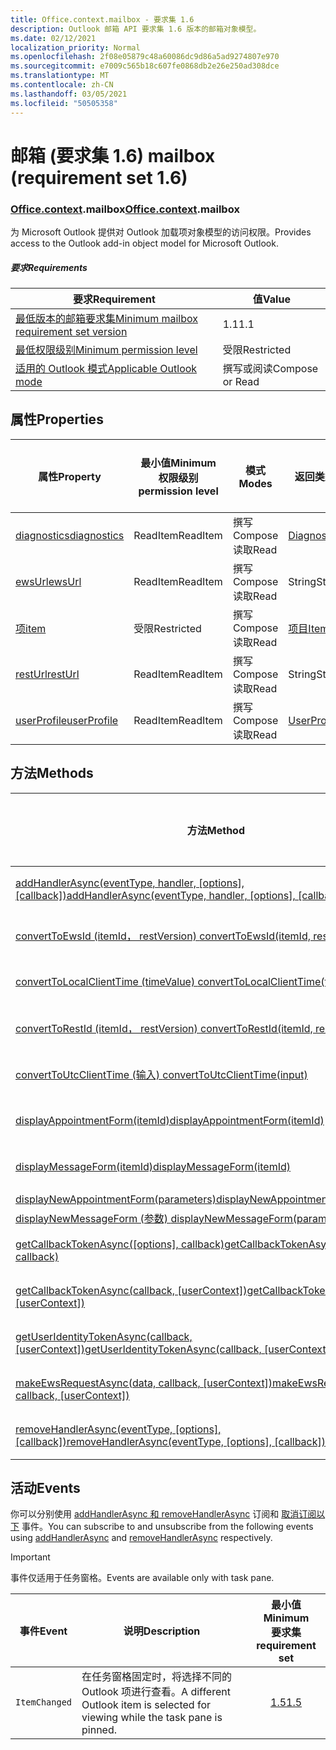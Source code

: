 ```yaml
---
title: Office.context.mailbox - 要求集 1.6
description: Outlook 邮箱 API 要求集 1.6 版本的邮箱对象模型。
ms.date: 02/12/2021
localization_priority: Normal
ms.openlocfilehash: 2f08e05879c48a60086dc9d86a5ad9274807e970
ms.sourcegitcommit: e7009c565b18c607fe0868db2e26e250ad308dce
ms.translationtype: MT
ms.contentlocale: zh-CN
ms.lasthandoff: 03/05/2021
ms.locfileid: "50505358"
---
```

# <a name="mailbox-requirement-set-16"></a><span data-ttu-id="d19e0-103">邮箱 (要求集 1.6) </span><span class="sxs-lookup"><span data-stu-id="d19e0-103">mailbox (requirement set 1.6)</span></span>

### <a name="officecontextmailbox"></a><span data-ttu-id="d19e0-104">[Office](office.md)[.context](office.context.md).mailbox</span><span class="sxs-lookup"><span data-stu-id="d19e0-104">[Office](office.md)[.context](office.context.md).mailbox</span></span>

<span data-ttu-id="d19e0-105">为 Microsoft Outlook 提供对 Outlook 加载项对象模型的访问权限。</span><span class="sxs-lookup"><span data-stu-id="d19e0-105">Provides access to the Outlook add-in object model for Microsoft Outlook.</span></span>

##### <a name="requirements"></a><span data-ttu-id="d19e0-106">要求</span><span class="sxs-lookup"><span data-stu-id="d19e0-106">Requirements</span></span>

|<span data-ttu-id="d19e0-107">要求</span><span class="sxs-lookup"><span data-stu-id="d19e0-107">Requirement</span></span>| <span data-ttu-id="d19e0-108">值</span><span class="sxs-lookup"><span data-stu-id="d19e0-108">Value</span></span>|
|---|---|
|[<span data-ttu-id="d19e0-109">最低版本的邮箱要求集</span><span class="sxs-lookup"><span data-stu-id="d19e0-109">Minimum mailbox requirement set version</span></span>](../../requirement-sets/outlook-api-requirement-sets.md)| <span data-ttu-id="d19e0-110">1.1</span><span class="sxs-lookup"><span data-stu-id="d19e0-110">1.1</span></span>|
|[<span data-ttu-id="d19e0-111">最低权限级别</span><span class="sxs-lookup"><span data-stu-id="d19e0-111">Minimum permission level</span></span>](../../../outlook/understanding-outlook-add-in-permissions.md)| <span data-ttu-id="d19e0-112">受限</span><span class="sxs-lookup"><span data-stu-id="d19e0-112">Restricted</span></span>|
|[<span data-ttu-id="d19e0-113">适用的 Outlook 模式</span><span class="sxs-lookup"><span data-stu-id="d19e0-113">Applicable Outlook mode</span></span>](../../../outlook/outlook-add-ins-overview.md#extension-points)| <span data-ttu-id="d19e0-114">撰写或阅读</span><span class="sxs-lookup"><span data-stu-id="d19e0-114">Compose or Read</span></span>|

## <a name="properties"></a><span data-ttu-id="d19e0-115">属性</span><span class="sxs-lookup"><span data-stu-id="d19e0-115">Properties</span></span>

| <span data-ttu-id="d19e0-116">属性</span><span class="sxs-lookup"><span data-stu-id="d19e0-116">Property</span></span> | <span data-ttu-id="d19e0-117">最小值</span><span class="sxs-lookup"><span data-stu-id="d19e0-117">Minimum</span></span><br><span data-ttu-id="d19e0-118">权限级别</span><span class="sxs-lookup"><span data-stu-id="d19e0-118">permission level</span></span> | <span data-ttu-id="d19e0-119">模式</span><span class="sxs-lookup"><span data-stu-id="d19e0-119">Modes</span></span> | <span data-ttu-id="d19e0-120">返回类型</span><span class="sxs-lookup"><span data-stu-id="d19e0-120">Return type</span></span> | <span data-ttu-id="d19e0-121">最小值</span><span class="sxs-lookup"><span data-stu-id="d19e0-121">Minimum</span></span><br><span data-ttu-id="d19e0-122">要求集</span><span class="sxs-lookup"><span data-stu-id="d19e0-122">requirement set</span></span> |
|---|---|---|---|:---:|
| [<span data-ttu-id="d19e0-123">diagnostics</span><span class="sxs-lookup"><span data-stu-id="d19e0-123">diagnostics</span></span>](/javascript/api/outlook/office.mailbox?view=outlook-js-1.6&preserve-view=true#diagnostics) | <span data-ttu-id="d19e0-124">ReadItem</span><span class="sxs-lookup"><span data-stu-id="d19e0-124">ReadItem</span></span> | <span data-ttu-id="d19e0-125">撰写</span><span class="sxs-lookup"><span data-stu-id="d19e0-125">Compose</span></span><br><span data-ttu-id="d19e0-126">读取</span><span class="sxs-lookup"><span data-stu-id="d19e0-126">Read</span></span> | [<span data-ttu-id="d19e0-127">Diagnostics</span><span class="sxs-lookup"><span data-stu-id="d19e0-127">Diagnostics</span></span>](/javascript/api/outlook/office.diagnostics?view=outlook-js-1.6&preserve-view=true) | [<span data-ttu-id="d19e0-128">1.1</span><span class="sxs-lookup"><span data-stu-id="d19e0-128">1.1</span></span>](../requirement-set-1.1/outlook-requirement-set-1.1.md) |
| [<span data-ttu-id="d19e0-129">ewsUrl</span><span class="sxs-lookup"><span data-stu-id="d19e0-129">ewsUrl</span></span>](/javascript/api/outlook/office.mailbox?view=outlook-js-1.6&preserve-view=true#ewsurl) | <span data-ttu-id="d19e0-130">ReadItem</span><span class="sxs-lookup"><span data-stu-id="d19e0-130">ReadItem</span></span> | <span data-ttu-id="d19e0-131">撰写</span><span class="sxs-lookup"><span data-stu-id="d19e0-131">Compose</span></span><br><span data-ttu-id="d19e0-132">读取</span><span class="sxs-lookup"><span data-stu-id="d19e0-132">Read</span></span> | <span data-ttu-id="d19e0-133">String</span><span class="sxs-lookup"><span data-stu-id="d19e0-133">String</span></span> | [<span data-ttu-id="d19e0-134">1.1</span><span class="sxs-lookup"><span data-stu-id="d19e0-134">1.1</span></span>](../requirement-set-1.1/outlook-requirement-set-1.1.md) |
| [<span data-ttu-id="d19e0-135">项</span><span class="sxs-lookup"><span data-stu-id="d19e0-135">item</span></span>](office.context.mailbox.item.md) | <span data-ttu-id="d19e0-136">受限</span><span class="sxs-lookup"><span data-stu-id="d19e0-136">Restricted</span></span> | <span data-ttu-id="d19e0-137">撰写</span><span class="sxs-lookup"><span data-stu-id="d19e0-137">Compose</span></span><br><span data-ttu-id="d19e0-138">读取</span><span class="sxs-lookup"><span data-stu-id="d19e0-138">Read</span></span> | [<span data-ttu-id="d19e0-139">项目</span><span class="sxs-lookup"><span data-stu-id="d19e0-139">Item</span></span>](/javascript/api/outlook/office.item?view=outlook-js-1.6&preserve-view=true) | [<span data-ttu-id="d19e0-140">1.1</span><span class="sxs-lookup"><span data-stu-id="d19e0-140">1.1</span></span>](../requirement-set-1.1/outlook-requirement-set-1.1.md) |
| [<span data-ttu-id="d19e0-141">restUrl</span><span class="sxs-lookup"><span data-stu-id="d19e0-141">restUrl</span></span>](/javascript/api/outlook/office.mailbox?view=outlook-js-1.6&preserve-view=true#resturl) | <span data-ttu-id="d19e0-142">ReadItem</span><span class="sxs-lookup"><span data-stu-id="d19e0-142">ReadItem</span></span> | <span data-ttu-id="d19e0-143">撰写</span><span class="sxs-lookup"><span data-stu-id="d19e0-143">Compose</span></span><br><span data-ttu-id="d19e0-144">读取</span><span class="sxs-lookup"><span data-stu-id="d19e0-144">Read</span></span> | <span data-ttu-id="d19e0-145">String</span><span class="sxs-lookup"><span data-stu-id="d19e0-145">String</span></span> | [<span data-ttu-id="d19e0-146">1.5</span><span class="sxs-lookup"><span data-stu-id="d19e0-146">1.5</span></span>](../requirement-set-1.5/outlook-requirement-set-1.5.md) |
| [<span data-ttu-id="d19e0-147">userProfile</span><span class="sxs-lookup"><span data-stu-id="d19e0-147">userProfile</span></span>](/javascript/api/outlook/office.mailbox?view=outlook-js-1.6&preserve-view=true#userprofile) | <span data-ttu-id="d19e0-148">ReadItem</span><span class="sxs-lookup"><span data-stu-id="d19e0-148">ReadItem</span></span> | <span data-ttu-id="d19e0-149">撰写</span><span class="sxs-lookup"><span data-stu-id="d19e0-149">Compose</span></span><br><span data-ttu-id="d19e0-150">读取</span><span class="sxs-lookup"><span data-stu-id="d19e0-150">Read</span></span> | [<span data-ttu-id="d19e0-151">UserProfile</span><span class="sxs-lookup"><span data-stu-id="d19e0-151">UserProfile</span></span>](/javascript/api/outlook/office.userprofile?view=outlook-js-1.6&preserve-view=true) | [<span data-ttu-id="d19e0-152">1.1</span><span class="sxs-lookup"><span data-stu-id="d19e0-152">1.1</span></span>](../requirement-set-1.1/outlook-requirement-set-1.1.md) |

## <a name="methods"></a><span data-ttu-id="d19e0-153">方法</span><span class="sxs-lookup"><span data-stu-id="d19e0-153">Methods</span></span>

| <span data-ttu-id="d19e0-154">方法</span><span class="sxs-lookup"><span data-stu-id="d19e0-154">Method</span></span> | <span data-ttu-id="d19e0-155">最小值</span><span class="sxs-lookup"><span data-stu-id="d19e0-155">Minimum</span></span><br><span data-ttu-id="d19e0-156">权限级别</span><span class="sxs-lookup"><span data-stu-id="d19e0-156">permission level</span></span> | <span data-ttu-id="d19e0-157">模式</span><span class="sxs-lookup"><span data-stu-id="d19e0-157">Modes</span></span> | <span data-ttu-id="d19e0-158">最小值</span><span class="sxs-lookup"><span data-stu-id="d19e0-158">Minimum</span></span><br><span data-ttu-id="d19e0-159">要求集</span><span class="sxs-lookup"><span data-stu-id="d19e0-159">requirement set</span></span> |
|---|---|---|:---:|
| <span data-ttu-id="d19e0-160">[addHandlerAsync(eventType, handler, [options], [callback])](/javascript/api/outlook/office.mailbox?view=outlook-js-1.6&preserve-view=true#addhandlerasync-eventtype--handler--options--callback-)</span><span class="sxs-lookup"><span data-stu-id="d19e0-160">[addHandlerAsync(eventType, handler, [options], [callback])](/javascript/api/outlook/office.mailbox?view=outlook-js-1.6&preserve-view=true#addhandlerasync-eventtype--handler--options--callback-)</span></span> | <span data-ttu-id="d19e0-161">ReadItem</span><span class="sxs-lookup"><span data-stu-id="d19e0-161">ReadItem</span></span> | <span data-ttu-id="d19e0-162">撰写</span><span class="sxs-lookup"><span data-stu-id="d19e0-162">Compose</span></span><br><span data-ttu-id="d19e0-163">读取</span><span class="sxs-lookup"><span data-stu-id="d19e0-163">Read</span></span> | [<span data-ttu-id="d19e0-164">1.5</span><span class="sxs-lookup"><span data-stu-id="d19e0-164">1.5</span></span>](../requirement-set-1.5/outlook-requirement-set-1.5.md) |
| [<span data-ttu-id="d19e0-165">convertToEwsId (itemId， restVersion) </span><span class="sxs-lookup"><span data-stu-id="d19e0-165">convertToEwsId(itemId, restVersion)</span></span>](/javascript/api/outlook/office.mailbox?view=outlook-js-1.6&preserve-view=true#converttoewsid-itemid--restversion-) | <span data-ttu-id="d19e0-166">受限</span><span class="sxs-lookup"><span data-stu-id="d19e0-166">Restricted</span></span> | <span data-ttu-id="d19e0-167">撰写</span><span class="sxs-lookup"><span data-stu-id="d19e0-167">Compose</span></span><br><span data-ttu-id="d19e0-168">读取</span><span class="sxs-lookup"><span data-stu-id="d19e0-168">Read</span></span> | [<span data-ttu-id="d19e0-169">1.3</span><span class="sxs-lookup"><span data-stu-id="d19e0-169">1.3</span></span>](../requirement-set-1.3/outlook-requirement-set-1.3.md) |
| [<span data-ttu-id="d19e0-170">convertToLocalClientTime (timeValue) </span><span class="sxs-lookup"><span data-stu-id="d19e0-170">convertToLocalClientTime(timeValue)</span></span>](/javascript/api/outlook/office.mailbox?view=outlook-js-1.6&preserve-view=true#converttolocalclienttime-timevalue-) | <span data-ttu-id="d19e0-171">ReadItem</span><span class="sxs-lookup"><span data-stu-id="d19e0-171">ReadItem</span></span> | <span data-ttu-id="d19e0-172">撰写</span><span class="sxs-lookup"><span data-stu-id="d19e0-172">Compose</span></span><br><span data-ttu-id="d19e0-173">读取</span><span class="sxs-lookup"><span data-stu-id="d19e0-173">Read</span></span> | [<span data-ttu-id="d19e0-174">1.1</span><span class="sxs-lookup"><span data-stu-id="d19e0-174">1.1</span></span>](../requirement-set-1.1/outlook-requirement-set-1.1.md) |
| [<span data-ttu-id="d19e0-175">convertToRestId (itemId， restVersion) </span><span class="sxs-lookup"><span data-stu-id="d19e0-175">convertToRestId(itemId, restVersion)</span></span>](/javascript/api/outlook/office.mailbox?view=outlook-js-1.6&preserve-view=true#converttorestid-itemid--restversion-) | <span data-ttu-id="d19e0-176">受限</span><span class="sxs-lookup"><span data-stu-id="d19e0-176">Restricted</span></span> | <span data-ttu-id="d19e0-177">撰写</span><span class="sxs-lookup"><span data-stu-id="d19e0-177">Compose</span></span><br><span data-ttu-id="d19e0-178">读取</span><span class="sxs-lookup"><span data-stu-id="d19e0-178">Read</span></span> | [<span data-ttu-id="d19e0-179">1.3</span><span class="sxs-lookup"><span data-stu-id="d19e0-179">1.3</span></span>](../requirement-set-1.3/outlook-requirement-set-1.3.md) |
| [<span data-ttu-id="d19e0-180">convertToUtcClientTime (输入) </span><span class="sxs-lookup"><span data-stu-id="d19e0-180">convertToUtcClientTime(input)</span></span>](/javascript/api/outlook/office.mailbox?view=outlook-js-1.6&preserve-view=true#converttoutcclienttime-input-) | <span data-ttu-id="d19e0-181">ReadItem</span><span class="sxs-lookup"><span data-stu-id="d19e0-181">ReadItem</span></span> | <span data-ttu-id="d19e0-182">撰写</span><span class="sxs-lookup"><span data-stu-id="d19e0-182">Compose</span></span><br><span data-ttu-id="d19e0-183">读取</span><span class="sxs-lookup"><span data-stu-id="d19e0-183">Read</span></span> | [<span data-ttu-id="d19e0-184">1.1</span><span class="sxs-lookup"><span data-stu-id="d19e0-184">1.1</span></span>](../requirement-set-1.1/outlook-requirement-set-1.1.md) |
| [<span data-ttu-id="d19e0-185">displayAppointmentForm(itemId)</span><span class="sxs-lookup"><span data-stu-id="d19e0-185">displayAppointmentForm(itemId)</span></span>](/javascript/api/outlook/office.mailbox?view=outlook-js-1.6&preserve-view=true#displayappointmentform-itemid-) | <span data-ttu-id="d19e0-186">ReadItem</span><span class="sxs-lookup"><span data-stu-id="d19e0-186">ReadItem</span></span> | <span data-ttu-id="d19e0-187">撰写</span><span class="sxs-lookup"><span data-stu-id="d19e0-187">Compose</span></span><br><span data-ttu-id="d19e0-188">读取</span><span class="sxs-lookup"><span data-stu-id="d19e0-188">Read</span></span> | [<span data-ttu-id="d19e0-189">1.1</span><span class="sxs-lookup"><span data-stu-id="d19e0-189">1.1</span></span>](../requirement-set-1.1/outlook-requirement-set-1.1.md) |
| [<span data-ttu-id="d19e0-190">displayMessageForm(itemId)</span><span class="sxs-lookup"><span data-stu-id="d19e0-190">displayMessageForm(itemId)</span></span>](/javascript/api/outlook/office.mailbox?view=outlook-js-1.6&preserve-view=true#displaymessageform-itemid-) | <span data-ttu-id="d19e0-191">ReadItem</span><span class="sxs-lookup"><span data-stu-id="d19e0-191">ReadItem</span></span> | <span data-ttu-id="d19e0-192">撰写</span><span class="sxs-lookup"><span data-stu-id="d19e0-192">Compose</span></span><br><span data-ttu-id="d19e0-193">读取</span><span class="sxs-lookup"><span data-stu-id="d19e0-193">Read</span></span> | [<span data-ttu-id="d19e0-194">1.1</span><span class="sxs-lookup"><span data-stu-id="d19e0-194">1.1</span></span>](../requirement-set-1.1/outlook-requirement-set-1.1.md) |
| [<span data-ttu-id="d19e0-195">displayNewAppointmentForm(parameters)</span><span class="sxs-lookup"><span data-stu-id="d19e0-195">displayNewAppointmentForm(parameters)</span></span>](/javascript/api/outlook/office.mailbox?view=outlook-js-1.6&preserve-view=true#displaynewappointmentform-parameters-) | <span data-ttu-id="d19e0-196">ReadItem</span><span class="sxs-lookup"><span data-stu-id="d19e0-196">ReadItem</span></span> | <span data-ttu-id="d19e0-197">读取</span><span class="sxs-lookup"><span data-stu-id="d19e0-197">Read</span></span> | [<span data-ttu-id="d19e0-198">1.1</span><span class="sxs-lookup"><span data-stu-id="d19e0-198">1.1</span></span>](../requirement-set-1.1/outlook-requirement-set-1.1.md) |
| [<span data-ttu-id="d19e0-199">displayNewMessageForm (参数) </span><span class="sxs-lookup"><span data-stu-id="d19e0-199">displayNewMessageForm(parameters)</span></span>](/javascript/api/outlook/office.mailbox?view=outlook-js-1.6&preserve-view=true#displaynewmessageform-parameters-) | <span data-ttu-id="d19e0-200">ReadItem</span><span class="sxs-lookup"><span data-stu-id="d19e0-200">ReadItem</span></span> | <span data-ttu-id="d19e0-201">读取</span><span class="sxs-lookup"><span data-stu-id="d19e0-201">Read</span></span> | [<span data-ttu-id="d19e0-202">1.6</span><span class="sxs-lookup"><span data-stu-id="d19e0-202">1.6</span></span>](../requirement-set-1.6/outlook-requirement-set-1.6.md) |
| <span data-ttu-id="d19e0-203">[getCallbackTokenAsync([options], callback)](/javascript/api/outlook/office.mailbox?view=outlook-js-1.6&preserve-view=true#getcallbacktokenasync-options--callback-)</span><span class="sxs-lookup"><span data-stu-id="d19e0-203">[getCallbackTokenAsync([options], callback)](/javascript/api/outlook/office.mailbox?view=outlook-js-1.6&preserve-view=true#getcallbacktokenasync-options--callback-)</span></span> | <span data-ttu-id="d19e0-204">ReadItem</span><span class="sxs-lookup"><span data-stu-id="d19e0-204">ReadItem</span></span> | <span data-ttu-id="d19e0-205">撰写</span><span class="sxs-lookup"><span data-stu-id="d19e0-205">Compose</span></span><br><span data-ttu-id="d19e0-206">读取</span><span class="sxs-lookup"><span data-stu-id="d19e0-206">Read</span></span> | [<span data-ttu-id="d19e0-207">1.5</span><span class="sxs-lookup"><span data-stu-id="d19e0-207">1.5</span></span>](../requirement-set-1.5/outlook-requirement-set-1.5.md) |
| <span data-ttu-id="d19e0-208">[getCallbackTokenAsync(callback, [userContext])](/javascript/api/outlook/office.mailbox?view=outlook-js-1.6&preserve-view=true#getcallbacktokenasync-callback--usercontext-)</span><span class="sxs-lookup"><span data-stu-id="d19e0-208">[getCallbackTokenAsync(callback, [userContext])](/javascript/api/outlook/office.mailbox?view=outlook-js-1.6&preserve-view=true#getcallbacktokenasync-callback--usercontext-)</span></span> | <span data-ttu-id="d19e0-209">ReadItem</span><span class="sxs-lookup"><span data-stu-id="d19e0-209">ReadItem</span></span> | <span data-ttu-id="d19e0-210">撰写</span><span class="sxs-lookup"><span data-stu-id="d19e0-210">Compose</span></span><br><span data-ttu-id="d19e0-211">读取</span><span class="sxs-lookup"><span data-stu-id="d19e0-211">Read</span></span> | [<span data-ttu-id="d19e0-212">1.3</span><span class="sxs-lookup"><span data-stu-id="d19e0-212">1.3</span></span>](../requirement-set-1.3/outlook-requirement-set-1.3.md)<br>[<span data-ttu-id="d19e0-213">1.1</span><span class="sxs-lookup"><span data-stu-id="d19e0-213">1.1</span></span>](../requirement-set-1.1/outlook-requirement-set-1.1.md) |
| <span data-ttu-id="d19e0-214">[getUserIdentityTokenAsync(callback, [userContext])](/javascript/api/outlook/office.mailbox?view=outlook-js-1.6&preserve-view=true#getuseridentitytokenasync-callback--usercontext-)</span><span class="sxs-lookup"><span data-stu-id="d19e0-214">[getUserIdentityTokenAsync(callback, [userContext])](/javascript/api/outlook/office.mailbox?view=outlook-js-1.6&preserve-view=true#getuseridentitytokenasync-callback--usercontext-)</span></span> | <span data-ttu-id="d19e0-215">ReadItem</span><span class="sxs-lookup"><span data-stu-id="d19e0-215">ReadItem</span></span> | <span data-ttu-id="d19e0-216">撰写</span><span class="sxs-lookup"><span data-stu-id="d19e0-216">Compose</span></span><br><span data-ttu-id="d19e0-217">读取</span><span class="sxs-lookup"><span data-stu-id="d19e0-217">Read</span></span> | [<span data-ttu-id="d19e0-218">1.1</span><span class="sxs-lookup"><span data-stu-id="d19e0-218">1.1</span></span>](../requirement-set-1.1/outlook-requirement-set-1.1.md) |
| <span data-ttu-id="d19e0-219">[makeEwsRequestAsync(data, callback, [userContext])](/javascript/api/outlook/office.mailbox?view=outlook-js-1.6&preserve-view=true#makeewsrequestasync-data--callback--usercontext-)</span><span class="sxs-lookup"><span data-stu-id="d19e0-219">[makeEwsRequestAsync(data, callback, [userContext])](/javascript/api/outlook/office.mailbox?view=outlook-js-1.6&preserve-view=true#makeewsrequestasync-data--callback--usercontext-)</span></span> | <span data-ttu-id="d19e0-220">ReadWriteMailbox</span><span class="sxs-lookup"><span data-stu-id="d19e0-220">ReadWriteMailbox</span></span> | <span data-ttu-id="d19e0-221">撰写</span><span class="sxs-lookup"><span data-stu-id="d19e0-221">Compose</span></span><br><span data-ttu-id="d19e0-222">读取</span><span class="sxs-lookup"><span data-stu-id="d19e0-222">Read</span></span> | [<span data-ttu-id="d19e0-223">1.1</span><span class="sxs-lookup"><span data-stu-id="d19e0-223">1.1</span></span>](../requirement-set-1.1/outlook-requirement-set-1.1.md) |
| <span data-ttu-id="d19e0-224">[removeHandlerAsync(eventType, [options], [callback])](/javascript/api/outlook/office.mailbox?view=outlook-js-1.6&preserve-view=true#removehandlerasync-eventtype--options--callback-)</span><span class="sxs-lookup"><span data-stu-id="d19e0-224">[removeHandlerAsync(eventType, [options], [callback])](/javascript/api/outlook/office.mailbox?view=outlook-js-1.6&preserve-view=true#removehandlerasync-eventtype--options--callback-)</span></span> | <span data-ttu-id="d19e0-225">ReadItem</span><span class="sxs-lookup"><span data-stu-id="d19e0-225">ReadItem</span></span> | <span data-ttu-id="d19e0-226">撰写</span><span class="sxs-lookup"><span data-stu-id="d19e0-226">Compose</span></span><br><span data-ttu-id="d19e0-227">读取</span><span class="sxs-lookup"><span data-stu-id="d19e0-227">Read</span></span> | [<span data-ttu-id="d19e0-228">1.5</span><span class="sxs-lookup"><span data-stu-id="d19e0-228">1.5</span></span>](../requirement-set-1.5/outlook-requirement-set-1.5.md) |

## <a name="events"></a><span data-ttu-id="d19e0-229">活动</span><span class="sxs-lookup"><span data-stu-id="d19e0-229">Events</span></span>

<span data-ttu-id="d19e0-230">你可以分别使用 [addHandlerAsync 和 removeHandlerAsync](/javascript/api/outlook/office.mailbox?view=outlook-js-1.6&preserve-view=true#addhandlerasync-eventtype--handler--options--callback-) 订阅和 [取消订阅以下](/javascript/api/outlook/office.mailbox?view=outlook-js-1.6&preserve-view=true#removehandlerasync-eventtype--options--callback-) 事件。</span><span class="sxs-lookup"><span data-stu-id="d19e0-230">You can subscribe to and unsubscribe from the following events using [addHandlerAsync](/javascript/api/outlook/office.mailbox?view=outlook-js-1.6&preserve-view=true#addhandlerasync-eventtype--handler--options--callback-) and [removeHandlerAsync](/javascript/api/outlook/office.mailbox?view=outlook-js-1.6&preserve-view=true#removehandlerasync-eventtype--options--callback-) respectively.</span></span>

> [!IMPORTANT]
> <span data-ttu-id="d19e0-231">事件仅适用于任务窗格。</span><span class="sxs-lookup"><span data-stu-id="d19e0-231">Events are available only with task pane.</span></span>

| <span data-ttu-id="d19e0-232">事件</span><span class="sxs-lookup"><span data-stu-id="d19e0-232">Event</span></span> | <span data-ttu-id="d19e0-233">说明</span><span class="sxs-lookup"><span data-stu-id="d19e0-233">Description</span></span> | <span data-ttu-id="d19e0-234">最小值</span><span class="sxs-lookup"><span data-stu-id="d19e0-234">Minimum</span></span><br><span data-ttu-id="d19e0-235">要求集</span><span class="sxs-lookup"><span data-stu-id="d19e0-235">requirement set</span></span> |
|---|---|:---:|
|`ItemChanged`| <span data-ttu-id="d19e0-236">在任务窗格固定时，将选择不同的 Outlook 项进行查看。</span><span class="sxs-lookup"><span data-stu-id="d19e0-236">A different Outlook item is selected for viewing while the task pane is pinned.</span></span> | [<span data-ttu-id="d19e0-237">1.5</span><span class="sxs-lookup"><span data-stu-id="d19e0-237">1.5</span></span>](../requirement-set-1.5/outlook-requirement-set-1.5.md) |
